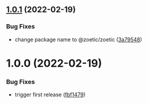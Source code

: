 ## [1.0.1](https://github.com/kantord/zoetic/compare/v1.0.0...v1.0.1) (2022-02-19)


### Bug Fixes

* change package name to @zoetic/zoetic ([3a79548](https://github.com/kantord/zoetic/commit/3a7954897311ec72da9828c154896769a1f4d4ec))

# 1.0.0 (2022-02-19)


### Bug Fixes

* trigger first release ([fbf1479](https://github.com/kantord/zoetic/commit/fbf1479fe1df916343c405c2ee76cbb93c4df569))

